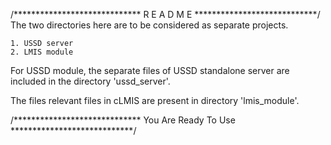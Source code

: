 /***************************** R E A D    M E ****************************/
The two directories here are to be considered as separate projects.

	1. USSD server
	2. LMIS module

For USSD module, the separate files of USSD standalone server are included in the directory 'ussd_server'.

The files relevant files in cLMIS are present in directory 'lmis_module'.


/***************************** You Are Ready To Use ****************************/

